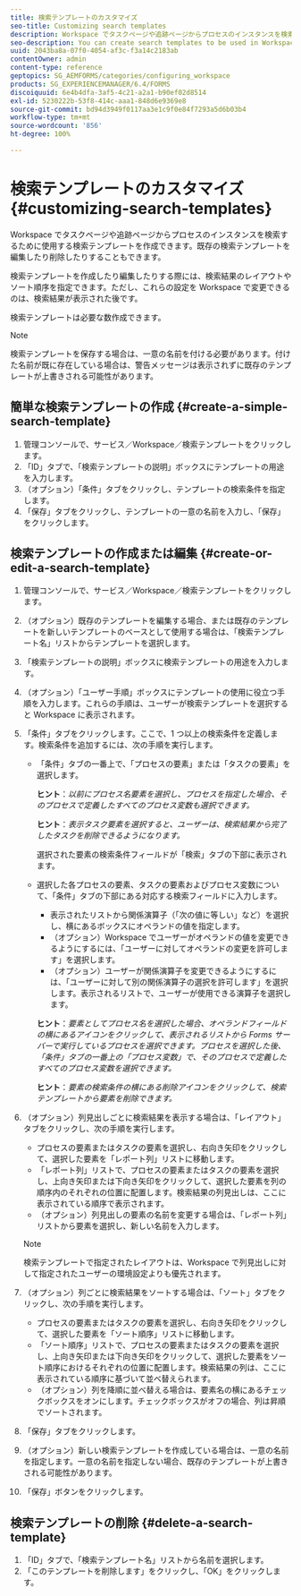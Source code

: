 ```yaml
---
title: 検索テンプレートのカスタマイズ
seo-title: Customizing search templates
description: Workspace でタスクページや追跡ページからプロセスのインスタンスを検索するために使用する検索テンプレートを作成できます。既存の検索テンプレートを編集したり削除したりすることもできます。
seo-description: You can create search templates to be used in Workspace to search for instances of processes from the To Do and Tracking pages. You can also edit or delete existing search templates.
uuid: 2043ba8a-07f0-4054-af3c-f3a14c2183ab
contentOwner: admin
content-type: reference
geptopics: SG_AEMFORMS/categories/configuring_workspace
products: SG_EXPERIENCEMANAGER/6.4/FORMS
discoiquuid: 6e4b4dfa-3af5-4c21-a2a1-b90ef02d8514
exl-id: 5230222b-53f8-414c-aaa1-848d6e9369e8
source-git-commit: bd94d3949f0117aa3e1c9f0e84f7293a5d6b03b4
workflow-type: tm+mt
source-wordcount: '856'
ht-degree: 100%

---
```


# 検索テンプレートのカスタマイズ {#customizing-search-templates}

Workspace でタスクページや追跡ページからプロセスのインスタンスを検索するために使用する検索テンプレートを作成できます。既存の検索テンプレートを編集したり削除したりすることもできます。

検索テンプレートを作成したり編集したりする際には、検索結果のレイアウトやソート順序を指定できます。ただし、これらの設定を Workspace で変更できるのは、検索結果が表示された後です。

検索テンプレートは必要な数作成できます。

>[!NOTE]
>
>検索テンプレートを保存する場合は、一意の名前を付ける必要があります。付けた名前が既に存在している場合は、警告メッセージは表示されずに既存のテンプレートが上書きされる可能性があります。

## 簡単な検索テンプレートの作成 {#create-a-simple-search-template}

1. 管理コンソールで、サービス／Workspace／検索テンプレートをクリックします。
1. 「ID」タブで、「検索テンプレートの説明」ボックスにテンプレートの用途を入力します。
1. （オプション）「条件」タブをクリックし、テンプレートの検索条件を指定します。
1. 「保存」タブをクリックし、テンプレートの一意の名前を入力し、「保存」をクリックします。

## 検索テンプレートの作成または編集 {#create-or-edit-a-search-template}

1. 管理コンソールで、サービス／Workspace／検索テンプレートをクリックします。
1. （オプション）既存のテンプレートを編集する場合、または既存のテンプレートを新しいテンプレートのベースとして使用する場合は、「検索テンプレート名」リストからテンプレートを選択します。
1. 「検索テンプレートの説明」ボックスに検索テンプレートの用途を入力します。
1. （オプション）「ユーザー手順」ボックスにテンプレートの使用に役立つ手順を入力します。これらの手順は、ユーザーが検索テンプレートを選択すると Workspace に表示されます。
1. 「条件」タブをクリックします。ここで、1 つ以上の検索条件を定義します。検索条件を追加するには、次の手順を実行します。

   * 「条件」タブの一番上で、「プロセスの要素」または「タスクの要素」を選択します。

      **ヒント**：*以前にプロセス名要素を選択し、プロセスを指定した場合、そのプロセスで定義したすべてのプロセス変数も選択できます。*

      **ヒント**：*表示タスク要素を選択すると、ユーザーは、検索結果から完了したタスクを削除できるようになります。*

      選択された要素の検索条件フィールドが「検索」タブの下部に表示されます。

   * 選択した各プロセスの要素、タスクの要素およびプロセス変数について、「条件」タブの下部にある対応する検索フィールドに入力します。

      * 表示されたリストから関係演算子（「次の値に等しい」など）を選択し、横にあるボックスにオペランドの値を指定します。
      * （オプション）Workspace でユーザーがオペランドの値を変更できるようにするには、「ユーザーに対してオペランドの変更を許可します」を選択します。
      * （オプション）ユーザーが関係演算子を変更できるようにするには、「ユーザーに対して別の関係演算子の選択を許可します」を選択します。表示されるリストで、ユーザーが使用できる演算子を選択します。

      **ヒント**：*要素としてプロセス名を選択した場合、オペランドフィールドの横にあるアイコンをクリックして、表示されるリストから Forms サーバーで実行しているプロセスを選択できます。プロセスを選択した後、「条件」タブの一番上の「プロセス変数」で、そのプロセスで定義したすべてのプロセス変数を選択できます。*

      **ヒント**：*要素の検索条件の横にある削除アイコンをクリックして、検索テンプレートから要素を削除できます。*


1. （オプション）列見出しごとに検索結果を表示する場合は、「レイアウト」タブをクリックし、次の手順を実行します。

   * プロセスの要素またはタスクの要素を選択し、右向き矢印をクリックして、選択した要素を「レポート列」リストに移動します。
   * 「レポート列」リストで、プロセスの要素またはタスクの要素を選択し、上向き矢印または下向き矢印をクリックして、選択した要素を列の順序内のそれぞれの位置に配置します。検索結果の列見出しは、ここに表示されている順序で表示されます。
   * （オプション）列見出しの要素の名前を変更する場合は、「レポート列」リストから要素を選択し、新しい名前を入力します。

   >[!NOTE]
   >
   >検索テンプレートで指定されたレイアウトは、Workspace で列見出しに対して指定されたユーザーの環境設定よりも優先されます。

1. （オプション）列ごとに検索結果をソートする場合は、「ソート」タブをクリックし、次の手順を実行します。

   * プロセスの要素またはタスクの要素を選択し、右向き矢印をクリックして、選択した要素を「ソート順序」リストに移動します。
   * 「ソート順序」リストで、プロセスの要素またはタスクの要素を選択し、上向き矢印または下向き矢印をクリックして、選択した要素をソート順序におけるそれぞれの位置に配置します。検索結果の列は、ここに表示されている順序に基づいて並べ替えられます。
   * （オプション）列を降順に並べ替える場合は、要素名の横にあるチェックボックスをオンにします。チェックボックスがオフの場合、列は昇順でソートされます。

1. 「保存」タブをクリックします。
1. （オプション）新しい検索テンプレートを作成している場合は、一意の名前を指定します。一意の名前を指定しない場合、既存のテンプレートが上書きされる可能性があります。
1. 「保存」ボタンをクリックします。

## 検索テンプレートの削除 {#delete-a-search-template}

1. 「ID」タブで、「検索テンプレート名」リストから名前を選択します。
1. 「このテンプレートを削除します」をクリックし、「OK」をクリックします。
